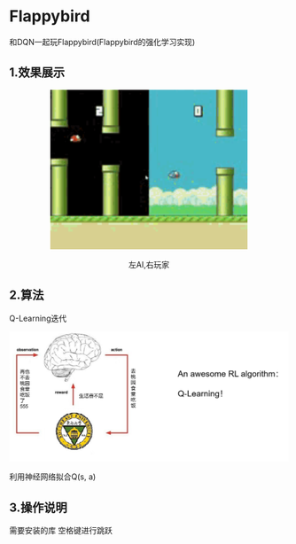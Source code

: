 # Flappybird
和DQN一起玩Flappybird(Flappybird的强化学习实现)

## 1.效果展示
<div align=center>
<img src="https://github.com/Luciferbobo/Flappybird/blob/main/Fig/Flappybird.gif" width="356" height="288"> 
  
左AI,右玩家
  
</div>

## 2.算法

Q-Learning迭代
<div align=center>
<img src="https://github.com/Luciferbobo/Flappybird/blob/main/Fig/s1.png" > 
 
</div>

利用神经网络拟合Q(s, a)

## 3.操作说明

需要安装的库
空格键进行跳跃


